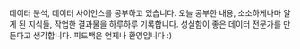 데이터 분석, 데이터 사이언스를 공부하고 있습니다. 
오늘 공부한 내용, 소소하게나마 알게 된 지식들, 작업한 결과물을 하루하루 기록합니다.
성실함이 좋은 데이터 전문가를 만든다고 생각합니다.
피드백은 언제나 환영입니다 :)